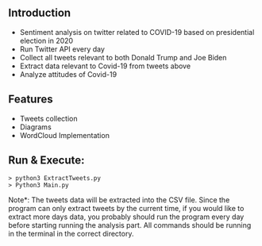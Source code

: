 ## Introduction
* Sentiment analysis on twitter related to COVID-19 based on presidential election in 2020
* Run Twitter API every day
* Collect all tweets relevant to both Donald Trump and Joe Biden
* Extract data relevant to Covid-19 from tweets above
* Analyze attitudes of Covid-19 


## Features
* Tweets collection
* Diagrams
* WordCloud Implementation


## Run & Execute: 
	> python3 ExtractTweets.py  	
	> Python3 Main.py		 


Note*: The tweets data will be extracted into the CSV file. Since the program can only extract tweets by the current time, if you would like to extract more days data, you probably should run the program every day before starting running the analysis part. All commands should be running in the terminal in the correct directory. 
